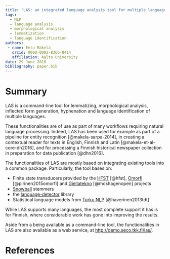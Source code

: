 ```yaml
---
title: 'LAS: an integrated language analysis tool for multiple languages'
tags:
  - NLP
  - language analysis
  - morphological analysis
  - lemmatization
  - language identification
authors:
 - name: Eetu Mäkelä
   orcid: 0000-0002-8366-8414
   affiliation: Aalto University
date: 29 June 2016
bibliography: paper.bib
---
```


# Summary

LAS is a command-line tool for lemmatizing, morphological analysis, inflected form generation, hyphenation and language identification of multiple languages.

These functionalities are of use as part of many workflows requiring natural language processing. Indeed, LAS has been used for example as part of a pipeline for entity recognition [@makela-sarpa-2014], in creating a contextual reader for texts in English, Finnish and Latin [@makela-et-al-core-dh2016], and for processing a Finnish historical newspaper collection in preparation for data publication [@dhn2016].

The functionalities of LAS are mostly based on integrating existing tools into a common package. Particularly, the tool bases on:
 * Finite state transducers provided by the [HFST](http://hfst.sourceforge.net/) [@hfst], [Omorfi](https://github.com/flammie/omorfi/) [@pirinen2015omorfi] and [Giellatekno](http://giellatekno.uit.no/) [@moshagenopen] projects
 * [Snowball](http://snowballstem.org/) stemmers
 * the [language-detector](https://github.com/optimaize/language-detector) library
 * Statistical language models from [Turku NLP](http://turkunlp.github.io/Finnish-dep-parser/) [@haverinen2013tdt]

While LAS supports many languages, the most complete support it has is for Finnish, where considerable work has gone into improving the results.

Aside from a being available as a command-line tool, the functionalities in LAS are also available as a web service, at http://demo.seco.tkk.fi/las/.

# References
